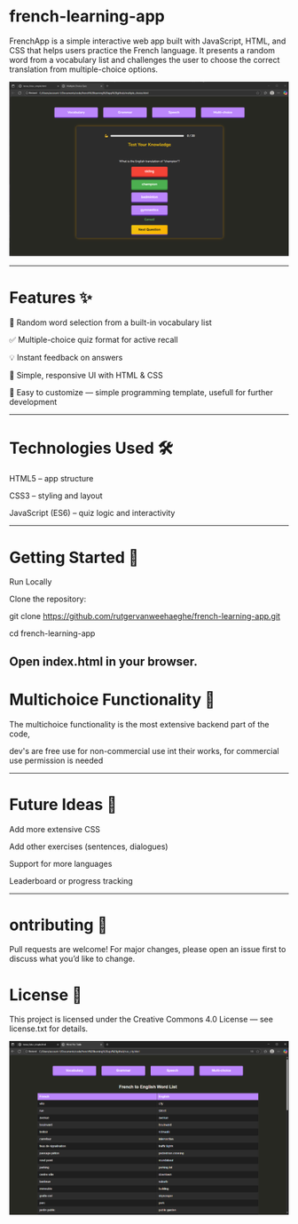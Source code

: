# french-learning-app

FrenchApp is a simple interactive web app built with JavaScript, HTML, and CSS that helps users practice the French language. It presents a random word from a vocabulary list and challenges the user to choose the correct translation from multiple-choice options.

![App Screenshot failed to load](https://github.com/rutgervanweehaeghe/french-learning-app/blob/main/frenchapp_multichoice.png)

---------------------------------------------------------------
 # Features ✨

🎲 Random word selection from a built-in vocabulary list

✅ Multiple-choice quiz format for active recall

💡 Instant feedback on answers

🎨 Simple, responsive UI with HTML & CSS

📂 Easy to customize — simple programming template, usefull for further development

---------------------------------------------------------------

# Technologies Used 🛠️ 

HTML5 – app structure

CSS3 – styling and layout

JavaScript (ES6) – quiz logic and interactivity

---------------------------------------------------------------

# Getting Started 🚀 
Run Locally

Clone the repository:

git clone https://github.com/rutgervanweehaeghe/french-learning-app.git

cd french-learning-app


Open index.html in your browser.
---------------------------------------------------------------

# Multichoice Functionality 🎯 

The multichoice functionality is the most extensive backend part of the code, 

dev's are free use for non-commercial use int their works, for commercial use permission is needed



---------------------------------------------------------------

# Future Ideas 🌟 

Add more extensive CSS 

Add other exercises (sentences, dialogues)

Support for more languages

Leaderboard or progress tracking

---------------------------------------------------------------

# ontributing 🤝 

Pull requests are welcome! For major changes, please open an issue first to discuss what you’d like to change.

# License 📜 

This project is licensed under the Creative Commons 4.0 License — see license.txt
for details.


![App Screenshot failed to load](https://github.com/rutgervanweehaeghe/french-learning-app/blob/main/frenchapp_voc.png)
